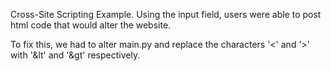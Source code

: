Cross-Site Scripting Example.
Using the input field, users were able to post html code that would alter the website.

To fix this, we had to alter main.py and replace the characters '<' and '>' with '&lt' and '&gt' respectively.
